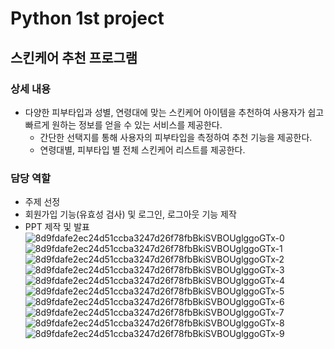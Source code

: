 # Python 1st project
## 스킨케어 추천 프로그램
### 상세 내용
- 다양한 피부타입과 성별, 연령대에 맞는 스킨케어 아이템을 추천하여 사용자가 쉽고 빠르게 원하는 정보를 얻을 수 있는 서비스를 제공한다.
  - 간단한 선택지를 통해 사용자의 피부타입을 측정하여 추천 기능을 제공한다.
  - 연령대별, 피부타입 별 전체 스킨케어 리스트를 제공한다.
### 담당 역할
- 주제 선정
- 회원가입 기능(유효성 검사) 및 로그인, 로그아웃 기능 제작
- PPT 제작 및 발표
![8d9fdafe2ec24d51ccba3247d26f78fbBkiSVBOUglggoGTx-0](https://user-images.githubusercontent.com/120777172/209597787-67426e6b-3512-41e8-bfeb-2d3f72aca81b.png)
![8d9fdafe2ec24d51ccba3247d26f78fbBkiSVBOUglggoGTx-1](https://user-images.githubusercontent.com/120777172/209597790-929478c1-6f68-44a1-9bea-89707ecc05e3.png)
![8d9fdafe2ec24d51ccba3247d26f78fbBkiSVBOUglggoGTx-2](https://user-images.githubusercontent.com/120777172/209597792-0a4f34bf-e6c4-4a6b-83f2-b0b98f418ca1.png)
![8d9fdafe2ec24d51ccba3247d26f78fbBkiSVBOUglggoGTx-3](https://user-images.githubusercontent.com/120777172/209597794-7913abe7-3807-4432-9618-fa5f5550c361.png)
![8d9fdafe2ec24d51ccba3247d26f78fbBkiSVBOUglggoGTx-4](https://user-images.githubusercontent.com/120777172/209597797-e62d7693-dcce-4536-a9df-356ce020b039.png)
![8d9fdafe2ec24d51ccba3247d26f78fbBkiSVBOUglggoGTx-5](https://user-images.githubusercontent.com/120777172/209597798-59d4a1a1-8c50-4b4f-98e2-9c50164e9040.png)
![8d9fdafe2ec24d51ccba3247d26f78fbBkiSVBOUglggoGTx-6](https://user-images.githubusercontent.com/120777172/209597799-6fc8b881-85df-44ca-a2df-91b79fb1f49c.png)
![8d9fdafe2ec24d51ccba3247d26f78fbBkiSVBOUglggoGTx-7](https://user-images.githubusercontent.com/120777172/209597800-b123913f-d53d-4fa5-b730-c06c24e6d137.png)
![8d9fdafe2ec24d51ccba3247d26f78fbBkiSVBOUglggoGTx-8](https://user-images.githubusercontent.com/120777172/209597801-8b668a54-780d-4b0a-8826-37fe9838e68d.png)
![8d9fdafe2ec24d51ccba3247d26f78fbBkiSVBOUglggoGTx-9](https://user-images.githubusercontent.com/120777172/209597803-de4f450e-75ed-44f0-80bb-e757c1be7a9d.png)
